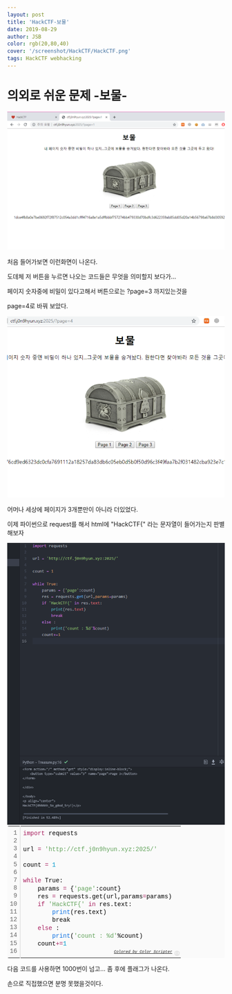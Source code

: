 ```yaml
---
layout: post
title: 'HackCTF-보물'
date: 2019-08-29
author: JSB
color: rgb(20,80,40)
cover: '/screenshot/HackCTF/HackCTF.png'
tags: HackCTF webhacking
---
```


# 의외로 쉬운 문제 -보물-

<img src="/screenshot/HackCTF/3/1.png">

처음 들어가보면 이런화면이 나온다.

도데체 저 버튼을  누르면 나오는 코드들은 무엇을 의미할지 보다가...

페이지 숫자중에 비밀이 있다고해서 버튼으로는 ?page=3 까지있는것을

page=4로 바꿔 보았다.

<img src="/screenshot/HackCTF/3/2.png">

어머나 세상에 페이지가 3개뿐만이 아니라 더있었다.

이제 파이썬으로 request를 해서 html에 "HackCTF{" 라는 문자열이 들어가는지 판별해보자

<img src="/screenshot/HackCTF/3/3.png">

<div class="colorscripter-code" style="color:#010101;font-family:Consolas, 'Liberation Mono', Menlo, Courier, monospace !important; position:relative !important;overflow:auto"><table class="colorscripter-code-table" style="margin:0;padding:0;border:none;background-color:#fafafa;border-radius:4px;" cellspacing="0" cellpadding="0"><tr><td style="padding:6px;border-right:2px solid #e5e5e5"><div style="margin:0;padding:0;word-break:normal;text-align:right;color:#666;font-family:Consolas, 'Liberation Mono', Menlo, Courier, monospace !important;line-height:130%"><div style="line-height:130%">1</div><div style="line-height:130%">2</div><div style="line-height:130%">3</div><div style="line-height:130%">4</div><div style="line-height:130%">5</div><div style="line-height:130%">6</div><div style="line-height:130%">7</div><div style="line-height:130%">8</div><div style="line-height:130%">9</div><div style="line-height:130%">10</div><div style="line-height:130%">11</div><div style="line-height:130%">12</div><div style="line-height:130%">13</div><div style="line-height:130%">14</div><div style="line-height:130%">15</div><div style="line-height:130%">16</div></div></td><td style="padding:6px 0;text-align:left"><div style="margin:0;padding:0;color:#010101;font-family:Consolas, 'Liberation Mono', Menlo, Courier, monospace !important;line-height:130%"><div style="padding:0 6px; white-space:pre; line-height:130%"><span style="color:#a71d5d">import</span>&nbsp;requests</div><div style="padding:0 6px; white-space:pre; line-height:130%">&nbsp;</div><div style="padding:0 6px; white-space:pre; line-height:130%">url&nbsp;<span style="color:#0086b3"></span><span style="color:#a71d5d">=</span>&nbsp;<span style="color:#63a35c">'http://ctf.j0n9hyun.xyz:2025/'</span></div><div style="padding:0 6px; white-space:pre; line-height:130%">&nbsp;</div><div style="padding:0 6px; white-space:pre; line-height:130%">count&nbsp;<span style="color:#0086b3"></span><span style="color:#a71d5d">=</span>&nbsp;<span style="color:#0099cc">1</span></div><div style="padding:0 6px; white-space:pre; line-height:130%">&nbsp;</div><div style="padding:0 6px; white-space:pre; line-height:130%"><span style="color:#a71d5d">while</span>&nbsp;True:</div><div style="padding:0 6px; white-space:pre; line-height:130%">&nbsp;&nbsp;&nbsp;&nbsp;params&nbsp;<span style="color:#0086b3"></span><span style="color:#a71d5d">=</span>&nbsp;{<span style="color:#63a35c">'page'</span>:count}</div><div style="padding:0 6px; white-space:pre; line-height:130%">&nbsp;&nbsp;&nbsp;&nbsp;res&nbsp;<span style="color:#0086b3"></span><span style="color:#a71d5d">=</span>&nbsp;requests.get(url,params<span style="color:#0086b3"></span><span style="color:#a71d5d">=</span>params)</div><div style="padding:0 6px; white-space:pre; line-height:130%">&nbsp;&nbsp;&nbsp;&nbsp;<span style="color:#a71d5d">if</span>&nbsp;<span style="color:#63a35c">'HackCTF{'</span>&nbsp;<span style="color:#a71d5d">in</span>&nbsp;res.text:</div><div style="padding:0 6px; white-space:pre; line-height:130%">&nbsp;&nbsp;&nbsp;&nbsp;&nbsp;&nbsp;&nbsp;&nbsp;<span style="color:#066de2">print</span>(res.text)</div><div style="padding:0 6px; white-space:pre; line-height:130%">&nbsp;&nbsp;&nbsp;&nbsp;&nbsp;&nbsp;&nbsp;&nbsp;break</div><div style="padding:0 6px; white-space:pre; line-height:130%">&nbsp;&nbsp;&nbsp;&nbsp;<span style="color:#a71d5d">else</span>&nbsp;:</div><div style="padding:0 6px; white-space:pre; line-height:130%">&nbsp;&nbsp;&nbsp;&nbsp;&nbsp;&nbsp;&nbsp;&nbsp;<span style="color:#066de2">print</span>(<span style="color:#63a35c">'count&nbsp;:&nbsp;%d'</span>%count)</div><div style="padding:0 6px; white-space:pre; line-height:130%">&nbsp;&nbsp;&nbsp;&nbsp;count<span style="color:#0086b3"></span><span style="color:#a71d5d">+</span><span style="color:#0086b3"></span><span style="color:#a71d5d">=</span><span style="color:#0099cc">1</span></div><div style="padding:0 6px; white-space:pre; line-height:130%">&nbsp;</div></div><div style="text-align:right;margin-top:-13px;margin-right:5px;font-size:9px;font-style:italic"><a href="http://colorscripter.com/info#e" target="_blank" style="color:#e5e5e5text-decoration:none">Colored by Color Scripter</a></div></td><td style="vertical-align:bottom;padding:0 2px 4px 0"><a href="http://colorscripter.com/info#e" target="_blank" style="text-decoration:none;color:white"><span style="font-size:9px;word-break:normal;background-color:#e5e5e5;color:white;border-radius:10px;padding:1px">cs</span></a></td></tr></table></div>

다음 코드를 사용하면 1000번이 넘고... 좀 후에 플래그가 나온다.

손으로 직접했으면 분명 못했을것이다.